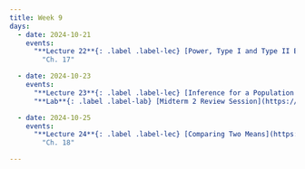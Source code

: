 ```yaml
---
title: Week 9
days:
  - date: 2024-10-21
    events:
      "**Lecture 22**{: .label .label-lec} [Power, Type I and Type II Error, Sample Size Cont.](https://ph142-ucb.github.io/fa24/src/lec/Lec21_Inference-in-practice.html) [(Recording)](https://kaf.berkeley.edu/media/t/1_4va3eq1p/354120542)":
        "Ch. 17"

  - date: 2024-10-23
    events:
      "**Lecture 23**{: .label .label-lec} [Inference for a Population Mean with Unknown Standard Deviation](https://ph142-ucb.github.io/fa24/src/lec/Lec-23_Inference-population-mean.html) [(Recording)](https://kaf.berkeley.edu/media/t/1_phppig97/354120542)": 
      "**Lab**{: .label .label-lab} [Midterm 2 Review Session](https://docs.google.com/presentation/d/1j-DcqocSOQw8Fi7JuTLbGEukZ7kIUtFIqDVHJLp2Myo/edit#slide=id.g442eb61d9d_0_0)":

  - date: 2024-10-25
    events:
      "**Lecture 24**{: .label .label-lec} [Comparing Two Means](https://ph142-ucb.github.io/fa24/src/lec/Lec_24_Comparing-two-means.html) [(Recording)](https://kaf.berkeley.edu/media/t/1_2dpm53y0/354120542) ":
        "Ch. 18"

---
```

